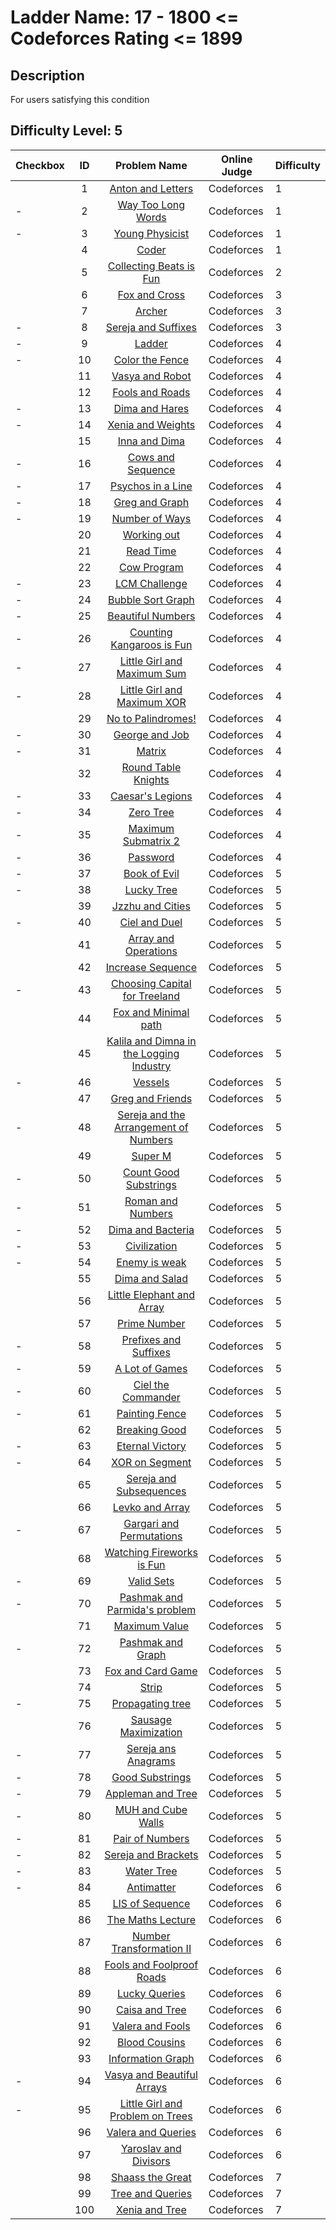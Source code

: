 # Ladder Name: 17 - 1800 <= Codeforces Rating <= 1899
## Description
 For users satisfying this condition
## Difficulty Level: 5

| Checkbox | ID  | Problem Name | Online Judge | Difficulty |
|---|:---:|:---:|---|---|
| |1|[Anton and Letters](http://codeforces.com/problemset/problem/443/A)|Codeforces|1|
| - |2|[Way Too Long Words](http://codeforces.com/problemset/problem/71/A)|Codeforces|1|
| - |3|[Young Physicist](http://codeforces.com/problemset/problem/69/A)|Codeforces|1|
| |4|[Coder](http://codeforces.com/problemset/problem/384/A)|Codeforces|1|
| |5|[Collecting Beats is Fun](http://codeforces.com/problemset/problem/373/A)|Codeforces|2|
| |6|[Fox and Cross](http://codeforces.com/problemset/problem/389/B)|Codeforces|3|
| |7|[Archer](http://codeforces.com/problemset/problem/312/B)|Codeforces|3|
| - |8|[Sereja and Suffixes](http://codeforces.com/problemset/problem/368/B)|Codeforces|3|
| - |9|[Ladder](http://codeforces.com/problemset/problem/279/C)|Codeforces|4|
| - |10|[Color the Fence](http://codeforces.com/problemset/problem/349/B)|Codeforces|4|
| |11|[Vasya and Robot](http://codeforces.com/problemset/problem/354/A)|Codeforces|4|
| |12|[Fools and Roads](http://codeforces.com/problemset/problem/191/C)|Codeforces|4|
| - |13|[Dima and Hares](http://codeforces.com/problemset/problem/358/D)|Codeforces|4|
| - |14|[Xenia and Weights](http://codeforces.com/problemset/problem/339/C)|Codeforces|4|
| |15|[Inna and Dima](http://codeforces.com/problemset/problem/374/C)|Codeforces|4|
| - |16|[Cows and Sequence](http://codeforces.com/problemset/problem/283/A)|Codeforces|4|
| - |17|[Psychos in a Line](http://codeforces.com/problemset/problem/319/B)|Codeforces|4|
| - |18|[Greg and Graph](http://codeforces.com/problemset/problem/295/B)|Codeforces|4|
| - |19|[Number of Ways](http://codeforces.com/problemset/problem/466/C)|Codeforces|4|
| |20|[Working out](http://codeforces.com/problemset/problem/429/B)|Codeforces|4|
| |21|[Read Time](http://codeforces.com/problemset/problem/343/C)|Codeforces|4|
| |22|[Cow Program](http://codeforces.com/problemset/problem/283/B)|Codeforces|4|
| - |23|[LCM Challenge](http://codeforces.com/problemset/problem/235/A)|Codeforces|4|
| - |24|[Bubble Sort Graph](http://codeforces.com/problemset/problem/340/D)|Codeforces|4|
| - |25|[Beautiful Numbers](http://codeforces.com/problemset/problem/300/C)|Codeforces|4|
| - |26|[Counting Kangaroos is Fun](http://codeforces.com/problemset/problem/372/A)|Codeforces|4|
| - |27|[Little Girl and Maximum Sum](http://codeforces.com/problemset/problem/276/C)|Codeforces|4|
| - |28|[Little Girl and Maximum XOR](http://codeforces.com/problemset/problem/276/D)|Codeforces|4|
| |29|[No to Palindromes!](http://codeforces.com/problemset/problem/464/A)|Codeforces|4|
| - |30|[George and Job](http://codeforces.com/problemset/problem/467/C)|Codeforces|4|
| - |31|[Matrix](http://codeforces.com/problemset/problem/364/A)|Codeforces|4|
| |32|[Round Table Knights](http://codeforces.com/problemset/problem/71/C)|Codeforces|4|
| - |33|[Caesar's Legions](http://codeforces.com/problemset/problem/118/D)|Codeforces|4|
| - |34|[Zero Tree](http://codeforces.com/problemset/problem/274/B)|Codeforces|4|
| - |35|[Maximum Submatrix 2](http://codeforces.com/problemset/problem/375/B)|Codeforces|4|
| - |36|[Password](http://codeforces.com/problemset/problem/126/B)|Codeforces|4|
| - |37|[Book of Evil](http://codeforces.com/problemset/problem/337/D)|Codeforces|5|
| - |38|[Lucky Tree](http://codeforces.com/problemset/problem/109/C)|Codeforces|5|
| |39|[Jzzhu and Cities](http://codeforces.com/problemset/problem/449/B)|Codeforces|5|
| - |40|[Ciel and Duel](http://codeforces.com/problemset/problem/321/B)|Codeforces|5|
| |41|[Array and Operations](http://codeforces.com/problemset/problem/498/C)|Codeforces|5|
| |42|[Increase Sequence](http://codeforces.com/problemset/problem/466/D)|Codeforces|5|
| - |43|[Choosing Capital for Treeland](http://codeforces.com/problemset/problem/219/D)|Codeforces|5|
| |44|[Fox and Minimal path](http://codeforces.com/problemset/problem/388/B)|Codeforces|5|
| |45|[Kalila and Dimna in the Logging Industry](http://codeforces.com/problemset/problem/319/C)|Codeforces|5|
| - |46|[Vessels](http://codeforces.com/problemset/problem/371/D)|Codeforces|5|
| |47|[Greg and Friends](http://codeforces.com/problemset/problem/295/C)|Codeforces|5|
| - |48|[Sereja and the Arrangement of Numbers](http://codeforces.com/problemset/problem/367/C)|Codeforces|5|
| |49|[Super M](http://codeforces.com/problemset/problem/592/D)|Codeforces|5|
| - |50|[Count Good Substrings](http://codeforces.com/problemset/problem/451/D)|Codeforces|5|
| - |51|[Roman and Numbers](http://codeforces.com/problemset/problem/401/D)|Codeforces|5|
| - |52|[Dima and Bacteria](http://codeforces.com/problemset/problem/400/D)|Codeforces|5|
| - |53|[Civilization](http://codeforces.com/problemset/problem/455/C)|Codeforces|5|
| - |54|[Enemy is weak](http://codeforces.com/problemset/problem/61/E)|Codeforces|5|
| |55|[Dima and Salad](http://codeforces.com/problemset/problem/366/C)|Codeforces|5|
| |56|[Little Elephant and Array](http://codeforces.com/problemset/problem/220/B)|Codeforces|5|
| |57|[Prime Number](http://codeforces.com/problemset/problem/359/C)|Codeforces|5|
| - |58|[Prefixes and Suffixes](http://codeforces.com/problemset/problem/432/D)|Codeforces|5|
| - |59|[A Lot of Games](http://codeforces.com/problemset/problem/455/B)|Codeforces|5|
| - |60|[Ciel the Commander](http://codeforces.com/problemset/problem/321/C)|Codeforces|5|
| - |61|[Painting Fence](http://codeforces.com/problemset/problem/448/C)|Codeforces|5|
| |62|[Breaking Good](http://codeforces.com/problemset/problem/507/E)|Codeforces|5|
| - |63|[Eternal Victory](http://codeforces.com/problemset/problem/61/D)|Codeforces|5|
| - |64|[XOR on Segment](http://codeforces.com/problemset/problem/242/E)|Codeforces|5|
| |65|[Sereja and Subsequences](http://codeforces.com/problemset/problem/314/C)|Codeforces|5|
| |66|[Levko and Array](http://codeforces.com/problemset/problem/360/B)|Codeforces|5|
| - |67|[Gargari and Permutations](http://codeforces.com/problemset/problem/463/D)|Codeforces|5|
| |68|[Watching Fireworks is Fun](http://codeforces.com/problemset/problem/372/C)|Codeforces|5|
| - |69|[Valid Sets](http://codeforces.com/problemset/problem/486/D)|Codeforces|5|
| - |70|[Pashmak and Parmida's problem](http://codeforces.com/problemset/problem/459/D)|Codeforces|5|
| |71|[Maximum Value](http://codeforces.com/problemset/problem/484/B)|Codeforces|5|
| - |72|[Pashmak and Graph](http://codeforces.com/problemset/problem/459/E)|Codeforces|5|
| |73|[Fox and Card Game](http://codeforces.com/problemset/problem/388/C)|Codeforces|5|
| |74|[Strip](http://codeforces.com/problemset/problem/487/B)|Codeforces|5|
| - |75|[Propagating tree](http://codeforces.com/problemset/problem/383/C)|Codeforces|5|
| |76|[Sausage Maximization](http://codeforces.com/problemset/problem/282/E)|Codeforces|5|
| - |77|[Sereja ans Anagrams](http://codeforces.com/problemset/problem/367/B)|Codeforces|5|
| - |78|[Good Substrings](http://codeforces.com/problemset/problem/271/D)|Codeforces|5|
| - |79|[Appleman and Tree](http://codeforces.com/problemset/problem/461/B)|Codeforces|5|
| - |80|[MUH and Cube Walls](http://codeforces.com/problemset/problem/471/D)|Codeforces|5|
| - |81|[Pair of Numbers](http://codeforces.com/problemset/problem/359/D)|Codeforces|5|
| - |82|[Sereja and Brackets](http://codeforces.com/problemset/problem/380/C)|Codeforces|5|
| - |83|[Water Tree](http://codeforces.com/problemset/problem/343/D)|Codeforces|5|
| - |84|[Antimatter](http://codeforces.com/problemset/problem/383/D)|Codeforces|6|
| |85|[LIS of Sequence](http://codeforces.com/problemset/problem/486/E)|Codeforces|6|
| |86|[The Maths Lecture](http://codeforces.com/problemset/problem/507/D)|Codeforces|6|
| |87|[Number Transformation II](http://codeforces.com/problemset/problem/346/C)|Codeforces|6|
| |88|[Fools and Foolproof Roads](http://codeforces.com/problemset/problem/362/D)|Codeforces|6|
| |89|[Lucky Queries](http://codeforces.com/problemset/problem/145/E)|Codeforces|6|
| |90|[Caisa and Tree](http://codeforces.com/problemset/problem/463/E)|Codeforces|6|
| |91|[Valera and Fools](http://codeforces.com/problemset/problem/369/D)|Codeforces|6|
| |92|[Blood Cousins](http://codeforces.com/problemset/problem/208/E)|Codeforces|6|
| |93|[Information Graph](http://codeforces.com/problemset/problem/466/E)|Codeforces|6|
| - |94|[Vasya and Beautiful Arrays](http://codeforces.com/problemset/problem/354/C)|Codeforces|6|
| - |95|[Little Girl and Problem on Trees](http://codeforces.com/problemset/problem/276/E)|Codeforces|6|
| |96|[Valera and Queries](http://codeforces.com/problemset/problem/369/E)|Codeforces|6|
| |97|[Yaroslav and Divisors](http://codeforces.com/problemset/problem/301/D)|Codeforces|6|
| |98|[Shaass the Great](http://codeforces.com/problemset/problem/294/E)|Codeforces|7|
| |99|[Tree and Queries](http://codeforces.com/problemset/problem/375/D)|Codeforces|7|
| |100|[Xenia and Tree](http://codeforces.com/problemset/problem/342/E)|Codeforces|7|
